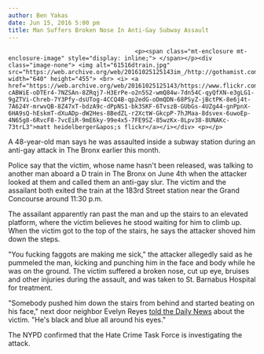 ```yaml
---
author: Ben Yakas
date: Jun 15, 2016 5:00 pm
title: Man Suffers Broken Nose In Anti-Gay Subway Assault
---
```


	
										<p><span class="mt-enclosure mt-enclosure-image" style="display: inline;"> </span></p><div class="image-none"> <img alt="61516dtrain.jpg" src="https://web.archive.org/web/20161025125143im_/http://gothamist.com/attachments/byakas/61516dtrain.jpg" width="640" height="455"> <br> <i> <a href="https://web.archive.org/web/20161025125143/https://www.flickr.com/photos/mmheidelberger/7611696912/in/photolist-cABWiE-oDTEr4-7NZSAn-8ZRqj7-H3ErPe-o2n5S2-wmQ84w-7dn54C-qyQfXN-e3gLG1-9gZTVi-Chreb-7Y3Pfy-dsUTog-4CCQ4B-qp2edG-oDmQDN-68PSyZ-jBctPK-8e6j4t-7A624Y-mrwvQB-8Z47xT-bdzA9c-dPpNS1-bk3SKF-6TvszB-GUbGs-4UZg44-gnPpnX-6HA9sQ-hEskmT-dXuADp-dW2Hes-8BedZL-r2XctW-GkcpP-7hJMaa-8dsvex-6uwoEp-4N65g8-6RvcF8-7vcEiR-9mE6ky-99e4x5-7FE9SZ-85wzKx-8Lpv38-8UNAKc-73trL3">matt heidelberger&apos;s flickr</a></i></div> <p></p>

<p>A 48-year-old man says he was assaulted inside a subway station during an anti-gay attack in The Bronx earlier this month.</p>

<p>Police say that the victim, whose name hasn&apos;t been released, was talking to another man aboard a D train in The Bronx on June 4th when the attacker looked at them and called them an anti-gay slur. The victim and the assailant both exited the train at the 183rd Street station near the Grand Concourse around 11:30 p.m. </p>

<p>The assailant apparently ran past the man and up the stairs to an elevated platform, where the victim believes he stood waiting for him to climb up. When the victim got to the top of the stairs, he says the attacker shoved him down the steps.</p>

<p>&quot;You fucking faggots are making me sick,&quot; the attacker allegedly said as he pummeled the man, kicking and punching him in the face and body while he was on the ground. The victim suffered a broken nose, cut up eye, bruises and other injuries during the assault, and was taken to St. Barnabus Hospital for treatment.</p>

<p>&quot;Somebody pushed him down the stairs from behind and started beating on his face,&quot; next door neighbor Evelyn Reyes <a href="https://web.archive.org/web/20161025125143/http://www.nydailynews.com/new-york/nyc-crime/exclusive-homophobe-beats-man-subway-48-breaking-nose-article-1.2674816?utm_content=buffer6abf4&amp;utm_medium=social&amp;utm_source=twitter.com&amp;utm_campaign=NYDailyNewsTw">told the Daily News</a> about the victim. &quot;He&apos;s black and blue all around his eyes.&quot;</p>

<p>The NYPD confirmed that the Hate Crime Task Force is investigating the attack.<br>
 </p>					
										
									
				